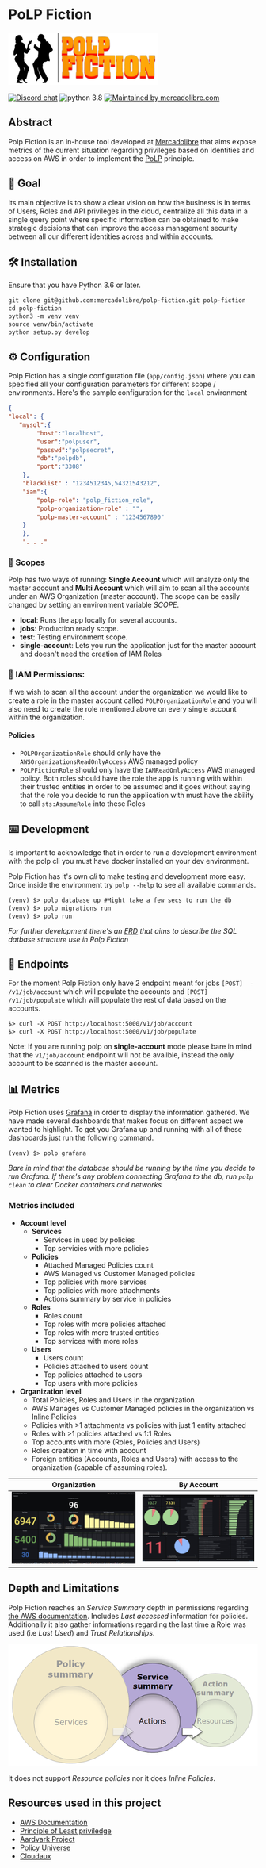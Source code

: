 # PoLP Fiction 

![logo](images/README/temp_logo.png) 

[![Discord chat](https://img.shields.io/discord/766764625269096469?logo=discord)](https://discord.gg/YsMJyQ) ![python 3.8](https://img.shields.io/badge/python-v3.8-blue) [![Maintained by mercadolibre.com](https://img.shields.io/badge/Mantained%20by-Mercadolibre-FFE600)](https://mercadolibre.com)

## Abstract
Polp Fiction is an in-house tool developed at [Mercadolibre](https://www.mercadolibre.com.ar/) that aims expose metrics of the current situation regarding privileges based on identities and access on AWS in order to implement the [PoLP](https://en.wikipedia.org/wiki/Principle_of_least_privilege) principle.
## 🎯 Goal
Its main objective is to show a clear vision on how the business is in terms of Users, Roles and API privileges in the cloud, centralize all this data in a single query point where specific information can be obtained to make strategic decisions that can improve the access management security between all our different identities across and within accounts.

## 🛠  Installation
Ensure that you have Python 3.6 or later.

```
git clone git@github.com:mercadolibre/polp-fiction.git polp-fiction
cd polp-fiction
python3 -m venv venv
source venv/bin/activate
python setup.py develop
```

## ⚙️ Configuration

Polp Fiction has a single configuration file (`app/config.json`) where you can specified all your configuration parameters for different scope / environments. 
Here's the sample configuration for the `local` environment
```json
{
"local": {
   "mysql":{
        "host":"localhost",
        "user":"polpuser",
        "passwd":"polpsecret",
        "db":"polpdb",
        "port":"3308"
    },
    "blacklist" : "1234512345,54321543212",
    "iam":{
        "polp-role": "polp_fiction_role",
        "polp-organization-role" : "",
        "polp-master-account" : "1234567890"
    }
    },
    ". . ."
```

### 🔭 Scopes
Polp has two ways of running: **Single Account** which will analyze only the master account and **Multi Account** which will aim to scan all the accounts under an AWS Organization (master account). The scope can be easily changed by setting an environment variable *SCOPE*.
* **local**: Runs the app locally for several accounts.
* **jobs**: Production ready scope.
* **test**: Testing environment scope.
* **single-account**: Lets you run the application just for the master account and doesn't need the creation of IAM Roles

### 🔑 IAM Permissions:

If we wish to scan all the account under the organization we would like to create a role in the master account called `POLPOrganizationRole` and you will also need to create the role mentioned above on every single account within the organization.

#### Policies

- `POLPOrganizationRole` should only have the `AWSOrganizationsReadOnlyAccess` AWS managed policy
- `POLPFictionRole` should only have the `IAMReadOnlyAccess` AWS managed policy. Both roles should have the role the app is running with within their trusted entities in order to be assumed and it goes without saying that the role you decide to run the application with must have the ability to call `sts:AssumeRole` into these Roles

## ⌨️ Development

Is important to acknowledge that in order to run a development environment with the polp cli you must have docker installed on your dev environment.

Polp Fiction has it's own *cli* to make testing and development more easy. Once inside the environment try `polp --help` to see all available commands.

```shell
(venv) $> polp database up #Might take a few secs to run the db
(venv) $> polp migrations run
(venv) $> polp run
```
*For further development there's an [ERD](docs/assets/ERD.png) that aims to describe the SQL datbase structure use in Polp Fiction*

## 🥢 Endpoints
For the moment Polp Fiction only have 2 endpoint meant for jobs `[POST]  -  /v1/job/account`  which will populate the accounts and `[POST] /v1/job/populate` which will populate the rest of data based on the accounts. 

```shell
$> curl -X POST http://localhost:5000/v1/job/account
$> curl -X POST http://localhost:5000/v1/job/populate
```
Note: If you are running polp on **single-account** mode please bare in mind that the `v1/job/account` endpoint will not be availble, instead the only account to be scanned is the master account.
## 📊 Metrics

Polp Fiction uses [Grafana](https://grafana.com/) in order to display the information gathered. We have made several dashboards that makes focus on different aspect we wanted to highlight.
To get you Grafana up and running with all of these dashboards just run the following command.
```shell
(venv) $> polp grafana
```
*Bare in mind that the database should be running by the time you decide to run Grafana. If there's any problem connecting Grafana to the db, run `polp clean` to clear Docker containers and networks*

### Metrics included

* **Account level**
  * **Services**
    * Services in used by policies
    * Top servicies with more policies
  * **Policies**
    * Attached Managed Policies count
    * AWS Managed vs Customer Managed policies
    * Top policies with more services
    * Top policies with more attachments
    * Actions summary by service in policies
  * **Roles**
    * Roles count
    * Top roles with more policies attached
    * Top roles with more trusted entities
    * Top services with more roles
  * **Users**
    * Users count
    * Policies attached to users count
    * Top policies attached to users
    * Top users with more policies
* **Organization level**
  * Total Policies, Roles and Users in the organization
  * AWS Manages vs Customer Managed policies in the organization vs Inline Policies
  * Policies with >1 attachments vs policies with just 1 entity attached
  * Roles with >1 policies attached vs 1:1 Roles
  * Top accounts with more (Roles, Policies and Users)
  * Roles creation in time with account
  * Foreign entities (Accounts, Roles and Users) with access to the organization (capable of assuming roles).
  
Organization             | By Account
:-------------------------:|:-------------------------:
![accounts-dashboard](docs/assets/all-acc-dash.jpg)|![kpi-dashboard](docs/assets/kpi-dash.jpg)

 ## Depth and Limitations

 Polp Fiction reaches an *Service Summary* depth in permissions regarding [the AWS documentation](https://docs.aws.amazon.com/IAM/latest/UserGuide/access_policies_understand-service-summary.html). Includes *Last accessed* information for policies.  Additionally it also gather informations regarding the last time a Role was used (i.e *Last Used*) and *Trust Relationships*.

![Services Summary](docs/assets/policy_summaries-svc-sum.png)

It does not support *Resource policies* nor it does *Inline Policies*.

## Resources used in this project
  *  [AWS Documentation](https://docs.aws.amazon.com/IAM/latest/UserGuide/access_policies_understand.html)
  * [Principle of Least priviledge](https://en.wikipedia.org/wiki/Principle_of_least_privilege) 
  * [Aardvark Project](https://github.com/Netflix-Skunkworks/aardvark) 
  * [Policy Universe](https://github.com/Netflix-Skunkworks/policyuniverse) 
  * [Cloudaux](https://github.com/Netflix-Skunkworks/cloudaux) 
